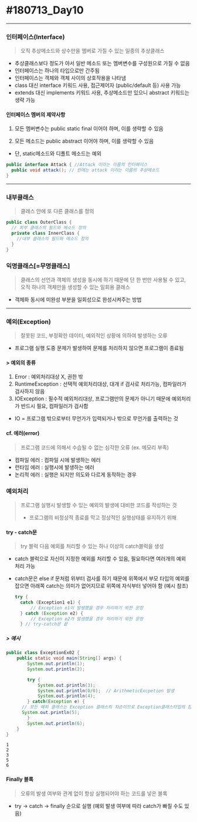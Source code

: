 # #180713_Day10
***

### 인터페이스(Interface)
> 오직 추상메소드와 상수만을 멤버로 가질 수 있는 일종의 추상클래스

- 추상클래스보다 정도가 아서 일반 메소드 또는 멤버변수를 구성원으로 가질 수 없음
- 인터페이스는 하나의 타입으로만 간주됨
- 인터페이스는 객체와 객체 사이의 상호작용을 나타냄
- class 대신 interface 키워드 사용, 접근제어자 (public/default 등) 사용 가능
- extends 대신 implements 키워드 사용, 추상메소드만 있으니 abstract 키워드는 생략 가능

#### 인터페이스 멤버의 제약사항
1. 모든 멤버변수는 public static final 이어야 하며, 이를 생략할 수 있음

1. 모든 메소드는 public abstract 이어야 하며, 이를 생략할 수 있음
 - 단, static메소드와 디폴트 메소드는 예외  

  ~~~JAVA
  public interface Attack { //Attack 이라는 이름의 인터페이스
  	public void attack(); // 안에는 attack 이라는 이름의 추상메소드
  }

  ~~~

***
### 내부클래스
> 클래스 안에 또 다른 클래스를 정의

~~~JAVA
public class OuterClass {
  // 외부 클래스의 필드와 메소드 정의
  private class InnerClass {
    //내부 클래스의 필드와 메소드 정의
  }
}
~~~

### 익명클래스[=무명클래스]
> 클래스의 선언과 객체의 생성을 동시에 하기 때문에 단 한 번만 사용될 수 있고, 오직 하나의 객체만을 생성할 수 있는 일회용 클래스

- 객체화 동시에 미완성 부분을 일회성으로 완성시켜주는 방법

***
### 예외(Exception)
> 잘못된 코드, 부정확한 데이터, 예외적인 상황에 의하여 발생하는 오류

- 프로그램 실행 도중 문제가 발생하여 문제를 처리하지 않으면 프로그램이 종료됨

#### > 예외의 종류
1. Error : 예외처리대상 X, 권한 밖
2. RuntimeException : 선택적 예외처리대상, 대개 if 검사로 처리가능, 컴파일러가 검사하지 않음
3. IOException : 필수적 예외처리대상, 프로그램만의 문제가 아니기 때문에 예외처리가 반드시 필요, 컴파일러가 검사함
 - IO = 프로그램 밖으로부터 무언가가 입력되거나 밖으로 무언가를 출력하는 것

#### cf. 에러(error)
> 프로그램 코드에 의해서 수습될 수 없는 심각한 오류 (ex. 메모리 부족)

- 컴파일 에러 : 컴파일 시에 발생하는 에러
- 런타임 에러 : 실행시에 발생하는 에러
- 논리적 에러 : 실행은 되지만 의도와 다르게 동작하는 경우


### 예외처리
> 프로그램 실행시 발생할 수 있는 예외의 발생에 대비한 코드를 작성하는 것
> - 프로그램의 비정상적 종료를 막고 정상적인 실행상태를 유지하기 위해

#### try - catch문
> try 블럭 다음 예외를 처리할 수 있는 하나 이상의 catch블럭을 생성
- catch 블럭으로 자신이 지정한 예외를 처리할 수 있음, 필요하다면 여러개의 예외 처리 가능
- catch문은 else if 문처럼 위부터 검사를 하기 때문에 위쪽에서 부모 타입의 예외를 잡으면 아래쪽 catch는 의미가 없어지므로 위쪽에 자식부터 넣어야 함 (예시 참조)

  ~~~java
  try {
    catch (Exception1 e1) {
        // Exception e1이 발생했을 경우 처리하기 위한 문장
    } catch (Exception e2) {
        // Exception e2가 발생했을 경우 처리하기 위한 문장
    } // try-catch문 끝
  ~~~

##### > 예시
~~~java
public class ExceptionEx02 {
	public static void main(String[] args) {
		System.out.println(1);
		System.out.println(2);

		try {
			System.out.println(3);
			System.out.println(0/0);  // ArithmeticExcpetion 발생
			System.out.println(4);
		} catch(Exception e) {   
      // 모든 예외 클래스는 Exception 클래스의 자손이므로 Exception클래스타입의 참조변수 선언시 모든 종류의 예외 처리 가능
      System.out.println(5);
		}
		System.out.println(6);
	}
}
~~~

~~~
1
2
3
5
6
~~~

#### Finally 블록
> 오류의 발생 여부와 관계 없이 항상 실행되어야 하는 코드를 넣은 블록

- try -> catch -> finally 순으로 실행 (예외 발생 여부에 따라 catch가 빠질 수도 있음)
